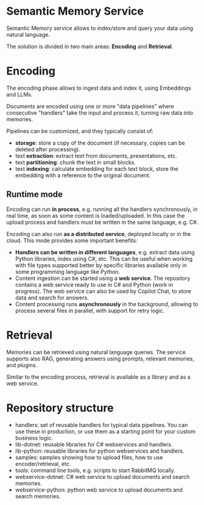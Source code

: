 # Semantic Memory Service

Semantic Memory service allows to index/store and query your data using natural language.

The solution is divided in two main areas: **Encoding** and **Retrieval**.

# Encoding

The encoding phase allows to ingest data and index it, using Embeddings and LLMs.

Documents are encoded using one or more "data pipelines" where consecutive
"handlers" take the input and process it, turning raw data into memories.

Pipelines can be customized, and they typically consist of:

* **storage**: store a copy of the document (if necessary, copies can be deleted
  after processing).
* text **extraction**: extract text from documents, presentations, etc.
* text **partitioning**: chunk the text in small blocks.
* text **indexing**: calculate embedding for each text block, store the embedding
  with a reference to the original document.

## Runtime mode

Encoding can run **in process**, e.g. running all the handlers synchronously,
in real time, as soon as some content is loaded/uploaded.
In this case the upload process and handlers must be written in the same
language, e.g. C#.

Encoding can also run **as a distributed service**, deployed locally or in
the cloud. This mode provides some important benefits:

* **Handlers can be written in different languages**, e.g. extract
  data using Python libraries, index using C#, etc. This can be useful when
  working with file types supported better by specific libraries available
  only in some programming language like Python.
* Content ingestion can be started using a **web service**. The repository
  contains a web service ready to use in C# and Python (work in progress).
  The web service can also be used by Copilot Chat, to store data and
  search for answers.
* Content processing runs **asynchronously** in the background, allowing
  to process several files in parallel, with support for retry logic.

# Retrieval

Memories can be retrieved using natural language queries. The service
supports also RAG, generating answers using prompts, relevant memories,
and plugins.

Similar to the encoding process, retrieval is available as a library and
as a web service.

# Repository structure

* handlers: set of reusable handlers for typical data pipelines. You can use
  these in production, or use them as a starting point for your custom business
  logic.
* lib-dotnet: reusable libraries for C# webservices and handlers.
* lib-python: reusable libraries for python webservices and handlers.
* samples: samples showing how to upload files, how to use encoder/retrieval, etc.
* tools: command line tools, e.g. scripts to start RabbitMQ locally.
* webservice-dotnet: C# web service to upload documents and search memories.
* webservice-python: python web service to upload documents and search memories.
